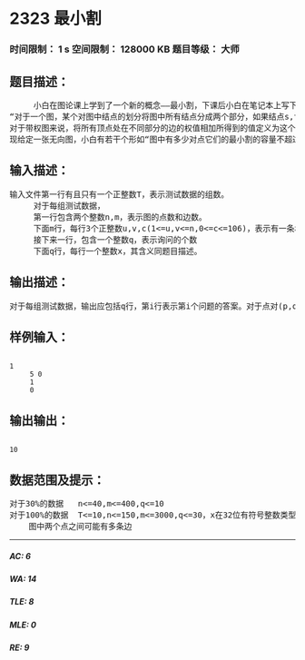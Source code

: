# 2323 最小割   
### 时间限制： 1 s     空间限制： 128000 KB     题目等级： 大师  
## 题目描述：  

<pre>
     小白在图论课上学到了一个新的概念——最小割，下课后小白在笔记本上写下了如下这段话：
“对于一个图，某个对图中结点的划分将图中所有结点分成两个部分，如果结点s,t不在同一个部分中，则称这个划分是关于s,t的割。
对于带权图来说，将所有顶点处在不同部分的边的权值相加所得到的值定义为这个割的容量，而s,t的最小割指的是在关于s,t的割中容量最小的割”
现给定一张无向图，小白有若干个形如“图中有多少对点它们的最小割的容量不超过x呢”的疑问，小蓝虽然很想回答这些问题，但小蓝最近忙着挖木块，于是作为仍然是小蓝的好友，你又有任务了。
</pre>
  
  
## 输入描述：  

<pre>
输入文件第一行有且只有一个正整数T，表示测试数据的组数。
     对于每组测试数据，
     第一行包含两个整数n,m，表示图的点数和边数。
     下面m行，每行3个正整数u,v,c(1<=u,v<=n,0<=c<=106)，表示有一条权为c的无向边(u,v)
     接下来一行，包含一个整数q，表示询问的个数
     下面q行，每行一个整数x，其含义同题目描述。
</pre>
  
  
## 输出描述：  

<pre>
对于每组测试数据，输出应包括q行，第i行表示第i个问题的答案。对于点对(p,q)和(q,p)，只统计一次（见样例）。
</pre>
  
  
## 样例输入：  

<pre><code>
1
     5 0
     1
     0
</code></pre>
  
  
## 输出输出：  

<pre><code>
10
</code></pre>
  
  
## 数据范围及提示：  

<pre>
对于30%的数据   n<=40,m<=400,q<=10
对于100%的数据  T<=10,n<=150,m<=3000,q<=30，x在32位有符号整数类型范围内。
    图中两个点之间可能有多条边
</pre>
  
  
***  

##### AC: 6  
##### WA: 14  
##### TLE: 8  
##### MLE: 0  
##### RE: 9  
